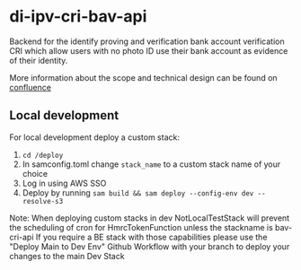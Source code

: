 # di-ipv-cri-bav-api
Backend for the identify proving and verification bank account verification CRI which allow users with no photo ID use their bank account as evidence of their identity. 

More information about the scope and technical design can be found on [confluence](https://govukverify.atlassian.net/wiki/spaces/BAC/overview)

## Local development

For local development deploy a custom stack:
1. `cd /deploy`
2. In samconfig.toml change `stack_name` to a custom stack name of your choice
3. Log in using AWS SSO
4. Deploy by running `sam build && sam deploy --config-env dev --resolve-s3`

Note: When deploying custom stacks in dev NotLocalTestStack will prevent the scheduling of cron for HmrcTokenFunction unless the stackname is bav-cri-api
If you require a BE stack with those capabilities please use the "Deploy Main to Dev Env" Github Workflow with your branch to deploy your changes to the main Dev Stack

